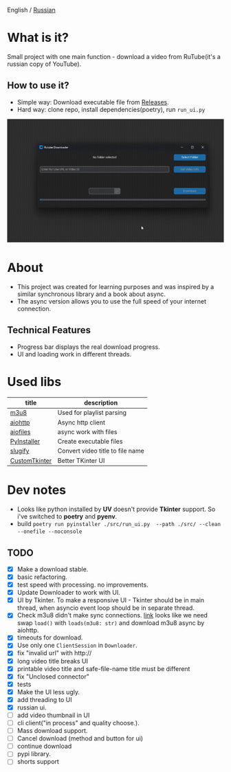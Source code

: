 English / [Russian](./README_RU.md)
# What is it?

Small project with one main function - download a video from RuTube(it's a russian copy of YouTube).

## How to use it?

- Simple way: Download executable file from [Releases](https://github.com/Reagent992/async_rutube_downloader/releases/latest).
- Hard way: clone repo, install dependencies(poetry), run `run_ui.py`

![screen_cast](screen_cast.gif)

# About
- This project was created for learning purposes and was inspired by a similar synchronous library and a book about async.
- The async version allows you to use the full speed of your internet connection.

## Technical Features
- Progress bar displays the real download progress.
- UI and loading work in different threads.

# Used libs

| title                                                           | description                      |
| --------------------------------------------------------------- | -------------------------------- |
| [m3u8](https://github.com/globocom/m3u8/)                       | Used for playlist parsing        |
| [aiohttp](https://github.com/aio-libs/aiohttp)                  | Async http client                |
| [aiofiles](https://github.com/Tinche/aiofiles)                  | async work with files            |
| [PyInstaller](https://github.com/pyinstaller/pyinstaller)       | Create executable files          |
| [slugify ](https://github.com/un33k/python-slugify)             | Convert video title to file name |
| [CustomTkinter](https://github.com/TomSchimansky/CustomTkinter) | Better TKinter UI                |

# Dev notes
- Looks like python installed by **UV** doesn't provide **Tkinter** support. So i've switched to **poetry** and **pyenv**.
- build `poetry run pyinstaller ./src/run_ui.py  --path ./src/ --clean --onefile --noconsole`

## TODO

- [x] Make a download stable.
- [x] basic refactoring.
- [x] test speed with processing. no improvements.
- [x] Update Downloader to work with UI.
- [x] UI by Tkinter. To make a responsive UI - Tkinter should be in main thread, when asyncio event loop should be in separate thread.
- [x] Check m3u8 didn't make sync connections. [link](https://github.com/globocom/m3u8/wiki/FAQ#how-to-use-a-custom-python-http-client)
looks like we need swap `load()` with `loads(m3u8: str)` and download m3u8 async by aiohttp.
- [x] timeouts for download.
- [x] Use only one `ClientSession` in `Downloader`.
- [x] fix "invalid url" with http://
- [x] long video title breaks UI
- [x] printable video title and safe-file-name title must be different
- [x] fix "Unclosed connector"
- [x] tests
- [x] Make the UI less ugly.
- [x] add threading to UI
- [x] russian ui.
- [ ] add video thumbnail in UI
- [ ] cli client("in process" and quality choose.).
- [ ] Mass download support.
- [ ] Cancel download (method and button for ui)
- [ ] continue download
- [ ] pypi library.
- [ ] shorts support
